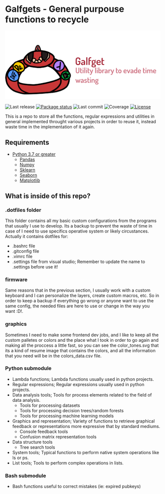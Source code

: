 # Galfgets - General purpouse functions to recycle

![A beautiful humpback whale with hat](resources/Galfget.png)

![Last release](https://img.shields.io/badge/Last%20release-SpiderSnake-ff065c)
[![Package status](https://img.shields.io/badge/Package%20status-up%20to%20date!-blue)](https://github.com/AlfonsoBarragan/Galfgets)
![Last commit](https://img.shields.io/github/last-commit/AlfonsoBarragan/Galfgets)
![Coverage](https://img.shields.io/badge/Coverage-100%25-39b272)
[![License](https://img.shields.io/badge/License-GNU-brightgreen)](https://github.com/AlfonsoBarragan/Galfgets/blob/main/LICENSE)

This is a repo to store all the functions, regular expressions and utilities in general implemented throught various projects in order to reuse it, instead waste time in the implementation of it again.

## Requirements
* [Python 3.7 or greater](https://www.python.org/)
    * [Pandas](https://pandas.pydata.org/)
    * [Numpy](https://numpy.org/)
    * [Sklearn](https://scikit-learn.org/stable/)
    * [Seaborn](https://seaborn.pydata.org/)
    * [Matplotlib](https://matplotlib.org/)

## What is inside of this repo?
### .dotfiles folder
This folder contains all my basic custom configurations from the programs that usually I use to develop.
Its a backup to prevent the waste of time in case of I need to use specifics operative system or likely circustances.
Actually it contains dotfiles for:
* .bashrc file
* .gitconfig file
* .vimrc file
* .settings file from visual studio; Remember to update the name to .settings before use it!

### firmware
Same reasons that in the previous section, I usually work with a custom keyboard and I can 
personalize the layers, create custom macros, etc. So in order to keep a backup if everything
go wrong or anyone want to use the same config, the needed files are here to use or change in
the way you want :D!.

### graphics
Sometimes I need to make some frontend dev jobs, and I like to keep all the custom 
palletes or colors and the place what I took in order to go again and making all the 
proccess a little fast, so you can see the color_tones.svg that its a kind of resume image
that contains the colors, and all the information that you need will be in the colors_data.csv file.

### Python submodule
* Lambda functions; Lambda functions usually used in python projects.
* Regular expressions; Regular expressions usually used in python projects.
* Data analysis tools; Tools for process elements related to the field of data analysis.    
    * Tools for processing datasets
    * Tools for processing decision trees/random forests
    * Tools for processing machine learning models
* Graphics and representation; Variety of functions to retrieve graphical feedback or representations more expressive that by standard mediums.
    * Console feedback tools
    * Confusion matrix representation tools
* Data structure tools
    * Tree search tools
* System tools; Typical functions to perform native system operations like ls or ps. 
* List tools; Tools to perform complex operations in lists.

### Bash submodule
* Bash functions useful to correct mistakes (ie: expired pubkeys)
